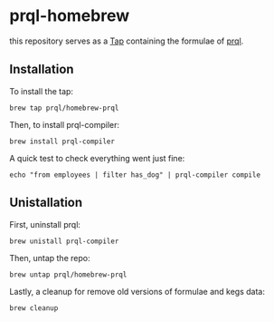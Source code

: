 # prql-homebrew
this repository serves as a [Tap](https://docs.brew.sh/Taps) containing the formulae of [prql](https://github.com/prql/prql).

## Installation
To install the tap:

    brew tap prql/homebrew-prql
Then, to install prql-compiler:
						
	brew install prql-compiler

A quick test to check everything went just fine:

	echo "from employees | filter has_dog" | prql-compiler compile

## Unistallation
First, uninstall prql:

	brew unistall prql-compiler

Then, untap the repo:

	brew untap prql/homebrew-prql

Lastly, a cleanup for remove old versions of formulae and kegs data:

	brew cleanup
